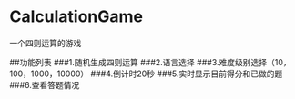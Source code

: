 # CalculationGame
一个四则运算的游戏

##功能列表
###1.随机生成四则运算
###2.语言选择
###3.难度级别选择（10，100，1000，10000）
###4.倒计时20秒
###5.实时显示目前得分和已做的题
###6.查看答题情况
